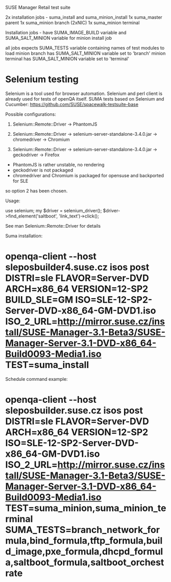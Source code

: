 SUSE Manager Retail test suite

2x installation jobs - suma_install and suma_minion_install
1x suma_master parent
1x suma_minion branch (2xNIC)
1x suma_minion terminal

Installation jobs - have SUMA_IMAGE_BUILD variable and SUMA_SALT_MINION variable for minion install job

all jobs expects SUMA_TESTS variable containing names of test modules to load
minion branch has SUMA_SALT_MINION variable set to 'branch'
minion terminal has SUMA_SALT_MINION variable set to 'terminal'

Selenium testing
================

Selenium is a tool used for browser automation.
Selenium and perl client is already used for tests of openQA itself.
SUMA tests based on Selenium and Cucumber: https://github.com/SUSE/spacewalk-testsuite-base

Possible configurations:

1. Selenium::Remote::Driver -> PhantomJS

2. Selenium::Remote::Driver -> selenium-server-standalone-3.4.0.jar -> chromedriver -> Chromium

3. Selenium::Remote::Driver -> selenium-server-standalone-3.4.0.jar -> geckodriver -> Firefox


- PhantomJS is rather unstable, no rendering
- geckodriver is not packaged
- chromedriver and Chromium is packaged for opensuse and backported for SLE

so option 2 has been chosen.

Usage:

use selenium;
my $driver = selenium_driver();
$driver->find_element('saltboot', 'link_text')->click();


See man Selenium::Remote::Driver for details



Suma installation:
# openqa-client --host sleposbuilder4.suse.cz isos post DISTRI=sle FLAVOR=Server-DVD ARCH=x86_64 VERSION=12-SP2 BUILD_SLE=GM  ISO=SLE-12-SP2-Server-DVD-x86_64-GM-DVD1.iso ISO_2_URL=http://mirror.suse.cz/install/SUSE-Manager-3.1-Beta3/SUSE-Manager-Server-3.1-DVD-x86_64-Build0093-Media1.iso TEST=suma_install

Schedule command example:
# openqa-client --host sleposbuilder.suse.cz isos post DISTRI=sle FLAVOR=Server-DVD ARCH=x86_64 VERSION=12-SP2 ISO=SLE-12-SP2-Server-DVD-x86_64-GM-DVD1.iso ISO_2_URL=http://mirror.suse.cz/install/SUSE-Manager-3.1-Beta3/SUSE-Manager-Server-3.1-DVD-x86_64-Build0093-Media1.iso TEST=suma_minion,suma_minion_terminal SUMA_TESTS=branch_network_formula,bind_formula,tftp_formula,build_image,pxe_formula,dhcpd_formula,saltboot_formula,saltboot_orchestrate
